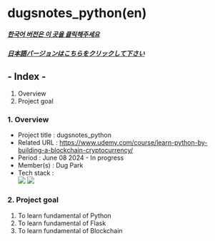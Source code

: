 # dugsnotes_python(en)

##### [한국어 버전은 이 곳을 클릭해주세요](README.md)

##### [日本語バージョンはこちらをクリックして下さい](README_JP.md)

## - Index -

1. Overview
2. Project goal
   </br>

### 1. Overview

- Project title : dugsnotes_python
- Related URL : https://www.udemy.com/course/learn-python-by-building-a-blockchain-cryptocurrency/
- Period : June 08 2024 - In progress
- Member(s) : Dug Park
- Tech stack : </br>
  <img src="https://img.shields.io/badge/python-3776AB?style=for-the-badge&logo=python&logoColor=white">
  <img src="https://img.shields.io/badge/flask-000000?style=for-the-badge&logo=flask&logoColor=white">
  </br>

### 2. Project goal

1. To learn fundamental of Python
2. To learn fundamental of Flask
3. To learn fundamental of Blockchain
   </br>
